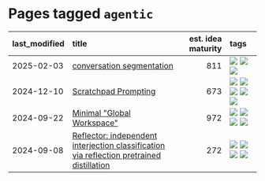 # Pages tagged `agentic`

|last_modified|title|est. idea maturity|tags
|:---|:---|---:|:---|
|2025-02-03|[conversation segmentation](../conversation_segmentation.md)|811|[![](https://img.shields.io/badge/tag-agentic-db71cb)](../tags/agentic.md) [![](https://img.shields.io/badge/tag-experimental-4072a1)](../tags/experimental.md) [![](https://img.shields.io/badge/tag-llm-683f3)](../tags/llm.md)|
|2024-12-10|[Scratchpad Prompting](../scratchpad_prompting.md)|673|[![](https://img.shields.io/badge/tag-agentic-db71cb)](../tags/agentic.md) [![](https://img.shields.io/badge/tag-experimental-4072a1)](../tags/experimental.md) [![](https://img.shields.io/badge/tag-interpretability-d9f12f)](../tags/interpretability.md) [![](https://img.shields.io/badge/tag-llm-683f3)](../tags/llm.md) [![](https://img.shields.io/badge/tag-prompting-b08442)](../tags/prompting.md)|
|2024-09-22|[Minimal "Global Workspace"](../pubsub_for_gwt.md)|972|[![](https://img.shields.io/badge/tag-agentic-db71cb)](../tags/agentic.md) [![](https://img.shields.io/badge/tag-experimental-4072a1)](../tags/experimental.md) [![](https://img.shields.io/badge/tag-open_source-936135)](../tags/open_source.md) [![](https://img.shields.io/badge/tag-philosophy-0e5ec)](../tags/philosophy.md)|
|2024-09-08|[Reflector: independent  interjection classification via reflection pretrained distillation](../reflector.md)|272|[![](https://img.shields.io/badge/tag-agentic-db71cb)](../tags/agentic.md) [![](https://img.shields.io/badge/tag-experimental-4072a1)](../tags/experimental.md) [![](https://img.shields.io/badge/tag-llm-683f3)](../tags/llm.md) [![](https://img.shields.io/badge/tag-post-training-f59257)](../tags/post-training.md)|